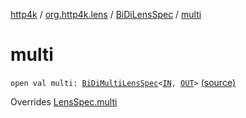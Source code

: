 [http4k](../../index.md) / [org.http4k.lens](../index.md) / [BiDiLensSpec](index.md) / [multi](./multi.md)

# multi

`open val multi: `[`BiDiMultiLensSpec`](../-bi-di-multi-lens-spec/index.md)`<`[`IN`](index.md#IN)`, `[`OUT`](index.md#OUT)`>` [(source)](https://github.com/http4k/http4k/blob/master/http4k-core/src/main/kotlin/org/http4k/lens/lensSpec.kt#L170)

Overrides [LensSpec.multi](../-lens-spec/multi.md)

